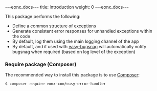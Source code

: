 ---eonx_docs---
title: Introduction
weight: 0
---eonx_docs---

This package performs the following:

- Define a common structure of exceptions
- Generate consistent error responses for unhandled exceptions within the code
- By default, log them using the main logging channel of the app
- By default, and if used with [easy-bugsnag][0] will automatically notify bugsnag when required (based on log level of the exception)

### Require package (Composer)

The recommended way to install this package is to use [Composer][1]:

```bash
$ composer require eonx-com/easy-error-handler
```

[0]: https://packages.eonx.com/projects/eonx-com/easy-bugsnag/
[1]: https://getcomposer.org/

